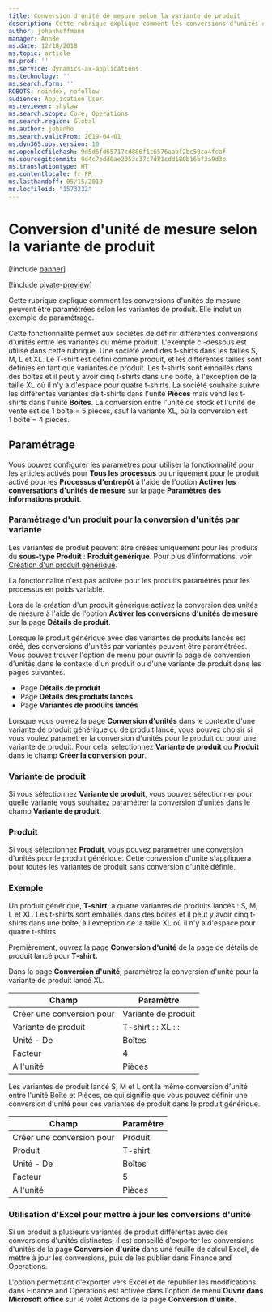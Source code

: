 ```yaml
---
title: Conversion d'unité de mesure selon la variante de produit
description: Cette rubrique explique comment les conversions d'unités de mesure peuvent être paramétrées selon les variantes de produit.
author: johanhoffmann
manager: AnnBe
ms.date: 12/18/2018
ms.topic: article
ms.prod: ''
ms.service: dynamics-ax-applications
ms.technology: ''
ms.search.form: ''
ROBOTS: noindex, nofollow
audience: Application User
ms.reviewer: shylaw
ms.search.scope: Core, Operations
ms.search.region: Global
ms.author: johanho
ms.search.validFrom: 2019-04-01
ms.dyn365.ops.version: 10
ms.openlocfilehash: 9d5d6fd65717cd886f1c6576aabf2bc59ca4fcaf
ms.sourcegitcommit: 9d4c7edd0ae2053c37c7d81cdd180b16bf3a9d3b
ms.translationtype: HT
ms.contentlocale: fr-FR
ms.lasthandoff: 05/15/2019
ms.locfileid: "1573232"
---
```

# <a name="unit-of-measure-conversion-per-product-variant"></a>Conversion d'unité de mesure selon la variante de produit

[!include [banner](../includes/banner.md)]

[!include [pivate-preview](../includes/pivate-preview-banner.md)]

Cette rubrique explique comment les conversions d'unités de mesure peuvent être paramétrées selon les variantes de produit. Elle inclut un exemple de paramétrage.

Cette fonctionnalité permet aux sociétés de définir différentes conversions d'unités entre les variantes du même produit. L'exemple ci-dessous est utilisé dans cette rubrique. Une société vend des t-shirts dans les tailles S, M, L et XL. Le T-shirt est défini comme produit, et les différentes tailles sont définies en tant que variantes de produit. Les t-shirts sont emballés dans des boîtes et il peut y avoir cinq t-shirts dans une boîte, à l'exception de la taille XL où il n'y a d'espace pour quatre t-shirts. La société souhaite suivre les différentes variantes de t-shirts dans l'unité **Pièces** mais vend les t-shirts dans l'unité **Boîtes**. La conversion entre l'unité de stock et l'unité de vente est de 1 boîte = 5 pièces, sauf la variante XL, où la conversion est 1 boîte = 4 pièces.

## <a name="setup"></a>Paramétrage

Vous pouvez configurer les paramètres pour utiliser la fonctionnalité pour les articles activés pour **Tous les processus** ou uniquement pour le produit activé pour les **Processus d'entrepôt** à l'aide de l'option **Activer les conversations d'unités de mesure** sur la page **Paramètres des informations produit**.

### <a name="set-up-a-product-for-unit-conversion-per-variant"></a>Paramétrage d'un produit pour la conversion d'unités par variante

Les variantes de produit peuvent être créées uniquement pour les produits du **sous-type Produit** : **Produit générique**. Pour plus d'informations, voir [Création d'un produit générique](tasks/create-product-master.md).

La fonctionnalité n'est pas activée pour les produits paramétrés pour les processus en poids variable. 

Lors de la création d'un produit générique activez la conversion des unités de mesure à l'aide de l'option **Activer les conversions d'unités de mesure** sur la page **Détails de produit**.

Lorsque le produit générique avec des variantes de produits lancés est créé, des conversions d'unités par variantes peuvent être paramétrées. Vous pouvez trouver l'option de menu pour ouvrir la page de conversion d'unités dans le contexte d'un produit ou d'une variante de produit dans les pages suivantes.

-   Page **Détails de produit**
-   Page **Détails des produits lancés**
-   Page **Variantes de produits lancés**

Lorsque vous ouvrez la page **Conversion d'unités** dans le contexte d'une variante de produit générique ou de produit lancé, vous pouvez choisir si vous voulez paramétrer la conversion d'unités pour le produit ou pour une variante de produit. Pour cela, sélectionnez **Variante de produit** ou **Produit** dans le champ **Créer la conversion pour**.

### <a name="product-variant"></a>Variante de produit

Si vous sélectionnez **Variante de produit**, vous pouvez sélectionner pour quelle variante vous souhaitez paramétrer la conversion d'unités dans le champ **Variante de produit**.

### <a name="product"></a>Produit

Si vous sélectionnez **Produit**, vous pouvez paramétrer une conversion d'unités pour le produit générique. Cette conversion d'unité s'appliquera pour toutes les variantes de produit sans conversion d'unité définie.

### <a name="example"></a>Exemple

Un produit générique, **T-shirt**, a quatre variantes de produits lancés : S, M, L et XL. Les t-shirts sont emballés dans des boîtes et il peut y avoir cinq t-shirts dans une boîte, à l'exception de la taille XL où il n'y a d'espace pour quatre t-shirts.

Premièrement, ouvrez la page **Conversion d'unité** de la page de détails de produit lancé pour **T-shirt.**

Dans la page **Conversion d'unité**, paramétrez la conversion d'unité pour la variante de produit lancé XL.

| **Champ**             | **Paramètre**             |
|-----------------------|-------------------------|
| Créer une conversion pour | Variante de produit         |
| Variante de produit       | T-shirt : : XL : : |
| Unité - De             | Boîtes                   |
| Facteur                | 4                       |
| À l'unité               | Pièces                  |

Les variantes de produit lancé S, M et L ont la même conversion d'unité entre l'unité Boîte et Pièces, ce qui signifie que vous pouvez définir une conversion d'unité pour ces variantes de produit dans le produit générique.

| **Champ**             | **Paramètre** |
|-----------------------|-------------|
| Créer une conversion pour | Produit     |
| Produit               | T-shirt     |
| Unité - De             | Boîtes       |
| Facteur                | 5           |
| À l'unité               | Pièces      |

### <a name="using-excel-to-update-the-unit-conversions"></a>Utilisation d'Excel pour mettre à jour les conversions d'unité

Si un produit a plusieurs variantes de produit différentes avec des conversions d'unités distinctes, il est conseillé d'exporter les conversions d'unités de la page **Conversion d'unité** dans une feuille de calcul Excel, de mettre à jour les conversions, puis de les publier dans Finance and Operations.

L'option permettant d'exporter vers Excel et de republier les modifications dans Finance and Operations est activée dans l'option de menu **Ouvrir dans Microsoft office** sur le volet Actions de la page **Conversion d'unité**.
